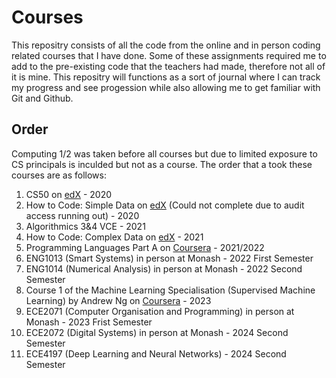 # Courses
This repositry consists of all the code from the online and in person coding related courses that I have done.
Some of these assignments required me to add to the pre-existing code that the teachers had made, therefore not all of it is mine. 
This repositry will functions as a sort of journal where I can track my progress and see progession while also allowing me to get familiar with Git and Github. 
## Order
Computing 1/2 was taken before all courses but due to limited exposure to CS principals is inculded but not as a course.
The order that a took these courses are as follows:
1. CS50 on [edX](https://www.edx.org/course/cs50s-introduction-to-computer-science) - 2020
2. How to Code: Simple Data on [edX](https://www.edx.org/course/how-to-code-simple-data) (Could not complete due to audit access running out) - 2020
3. Algorithmics 3&4 VCE - 2021
4. How to Code: Complex Data on [edX](https://www.edx.org/course/how-to-code-complex-data) - 2021
5. Programming Languages Part A on [Coursera](https://www.coursera.org/learn/programming-languages) - 2021/2022
6. ENG1013 (Smart Systems) in person at Monash - 2022 First Semester
7. ENG1014 (Numerical Analysis) in person at Monash - 2022 Second Semester
8. Course 1 of the Machine Learning Specialisation (Supervised Machine Learning) by Andrew Ng on [Coursera](https://www.coursera.org/learn/machine-learning) - 2023
9. ECE2071 (Computer Organisation and Programming) in person at Monash - 2023 Frist Semester
10. ECE2072 (Digital Systems) in person at Monash - 2024 Second Semester
11. ECE4197 (Deep Learning and Neural Networks) - 2024 Second Semester 
